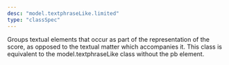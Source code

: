 ```yaml
---
desc: "model.textphraseLike.limited"
type: "classSpec"
---
```


Groups textual elements that occur as part of the representation of the score, as
opposed to the textual matter which accompanies it. This class is equivalent to the
model.textphraseLike class without the pb element.